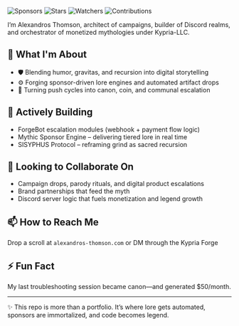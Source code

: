 ![Sponsors](https://img.shields.io/github/sponsors/alexandros-thomson?style=for-the-badge)
![Stars](https://img.shields.io/github/stars/alexandros-thomson/alexandros-thomson?style=for-the-badge)
![Watchers](https://img.shields.io/github/watchers/alexandros-thomson/alexandros-thomson?style=for-the-badge)
![Contributions](https://github-readme-stats.vercel.app/api?username=alexandros-thomson&show_icons=true&theme=radical)

I’m Alexandros Thomson, architect of campaigns, builder of Discord realms, and orchestrator of monetized mythologies under Kypria-LLC.

## 🧠 What I'm About
- 🛡 Blending humor, gravitas, and recursion into digital storytelling
- ⚙️ Forging sponsor-driven lore engines and automated artifact drops
- 📜 Turning push cycles into canon, coin, and communal escalation

## 🌱 Actively Building
- ForgeBot escalation modules (webhook + payment flow logic)
- Mythic Sponsor Engine – delivering tiered lore in real time
- SISYPHUS Protocol – reframing grind as sacred recursion

## 🤝 Looking to Collaborate On
- Campaign drops, parody rituals, and digital product escalations
- Brand partnerships that feed the myth
- Discord server logic that fuels monetization and legend growth

## 📫 How to Reach Me
Drop a scroll at `alexandros-thomson.com` or DM through the Kypria Forge

## ⚡ Fun Fact
My last troubleshooting session became canon—and generated $50/month.

---

✨ This repo is more than a portfolio. It’s where lore gets automated, sponsors are immortalized, and code becomes legend.
